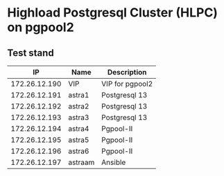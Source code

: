 # Highload Postgresql Cluster (HLPC) on pgpool2

## Test stand
| IP            | Name    | Description        |
|---------------|---------|--------------------|
| 172.26.12.190 | VIP     | VIP for pgpool2    |
| 172.26.12.191 | astra1  | Postgresql 13      |
| 172.26.12.192 | astra2  | Postgresql 13      |
| 172.26.12.193 | astra3  | Postgresql 13      |
| 172.26.12.194 | astra4  | Pgpool-II          |
| 172.26.12.195 | astra5  | Pgpool-II          |
| 172.26.12.196 | astra6  | Pgpool-II          |
| 172.26.12.197 | astraam | Ansible            |

